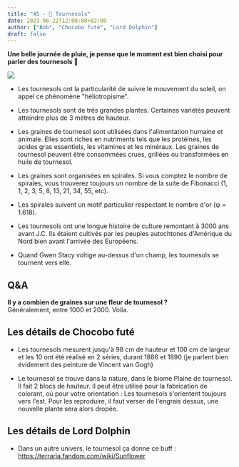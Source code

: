 ```yaml
---
title: "45 - 🌻 Tournesols"
date: 2023-06-22T12:00:00+02:00
author: ["Bob", "Chocobo futé", "Lord Dolphin"]
draft: false
---
```


**Une belle journée de pluie, je pense que le moment est bien choisi pour parler des tournesols 🌻**

![](/img/45.jpg)

- Les tournesols ont la particularité de suivre le mouvement du soleil, on appel ce phénomène "héliotropisme".

- Les tournesols sont de très grandes plantes. Certaines variétés peuvent atteindre plus de 3 mètres de hauteur.

- Les graines de tournesol sont utilisées dans l'alimentation humaine et animale. Elles sont riches en nutriments tels que les protéines, les acides gras essentiels, les vitamines et les minéraux. Les graines de tournesol peuvent être consommées crues, grillées ou transformées en huile de tournesol.

- Les graines sont organisées en spirales. Si vous comptez le nombre de spirales, vous trouverez toujours un nombre de la suite de Fibonacci (1, 1, 2, 3, 5, 8, 13, 21, 34, 55, etc).

- Les spirales suivent un motif particulier respectant le nombre d'or (φ = 1.618).

- Les tournesols ont une longue histoire de culture remontant à 3000 ans avant J.C. Ils étaient cultivés par les peuples autochtones d'Amérique du Nord bien avant l'arrivée des Européens.

- Quand Gwen Stacy voltige au-dessus d'un champ, les tournesols se tournent vers elle.

## Q&A

**Il y a combien de graines sur une fleur de tournesol ?**  
Généralement, entre 1000 et 2000. Voila.

## Les détails de Chocobo futé

- Les tournesols mesurent jusqu'à 98 cm de hauteur et 100 cm de largeur et les 10 ont été réalisé en 2 séries, durant 1886 et 1890 (je parlent bien évidement des peinture de Vincent van Gogh)

- Le tournesol se trouve dans la nature, dans le biome Plaine de tournesol. Il fait 2 blocs de hauteur. Il peut être utilisé pour la fabrication de colorant, où pour votre orientation : Les tournesols s'orientent toujours vers l'est. Pour les reproduire, il faut verser de l'engrais dessus, une nouvelle plante sera alors dropée.

## Les détails de Lord Dolphin

- Dans un autre univers, le tournesol ça donne ce buff : https://terraria.fandom.com/wiki/Sunflower
